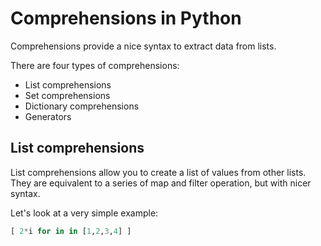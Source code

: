 # Comprehensions in Python

Comprehensions provide a nice syntax to extract data from lists. 

There are four types of comprehensions:
* List comprehensions
* Set comprehensions
* Dictionary comprehensions
* Generators


## List comprehensions

List comprehensions allow you to create a list of values from other lists. They are equivalent to a series of map and filter operation, but with nicer syntax.

Let's look at a very simple example:
```python
[ 2*i for in in [1,2,3,4] ]
```
